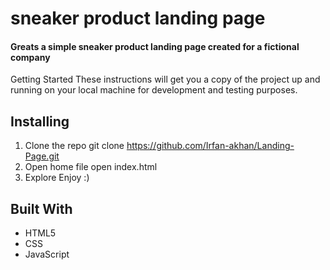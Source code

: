 # sneaker product landing page
#### Greats a simple sneaker product landing page created for a fictional company 
Getting Started
These instructions will get you a copy of the project up and running on your local machine for development and testing purposes.

## Installing
1. Clone the repo
git clone https://github.com/Irfan-akhan/Landing-Page.git
2. Open home file
open index.html
3. Explore
Enjoy :)

## Built With
* HTML5
* CSS
* JavaScript
